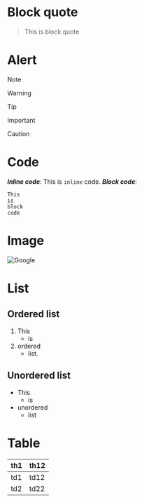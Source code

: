 
# Block quote
> This is 
> block quote

# Alert
>[!NOTE]

>[!WARNING]

>[!TIP]

>[!IMPORTANT]

>[!CAUTION]

# Code
***Inline code***: This is `inline` code.
***Block code***: 
```
This
is 
block
code
```

# Image
![Google](https://encrypted-tbn0.gstatic.com/images?q=tbn:ANd9GcQdrkFbgbqBJZmwD_VyzYlYOydUG2MHHoxYGvqUz_U3VUP_gAza "This is goolge image")

# List
## Ordered list
1. This
    * is
2. ordered
    * list.

## Unordered list
- This
    - is 
- unordered
    - list

# Table
| th1 | th12 |
|------| ------|
| td1 | td12|
| td2 | td22|








    
